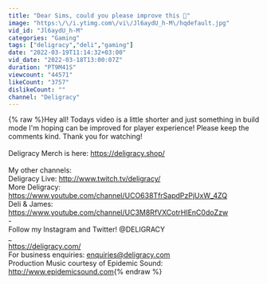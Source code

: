```yaml
---
title: "Dear Sims, could you please improve this 🙏"
image: "https:\/\/i.ytimg.com\/vi\/Jl6aydU_h-M\/hqdefault.jpg"
vid_id: "Jl6aydU_h-M"
categories: "Gaming"
tags: ["deligracy","deli","gaming"]
date: "2022-03-19T11:14:32+03:00"
vid_date: "2022-03-18T13:00:07Z"
duration: "PT9M41S"
viewcount: "44571"
likeCount: "3757"
dislikeCount: ""
channel: "Deligracy"
---
```

{% raw %}Hey all! Todays video is a little shorter and just something in build mode I'm hoping can be improved for player experience! Please keep the comments kind. Thank you for watching!<br /><br />Deligracy Merch is here: <a rel="nofollow" target="blank" href="https://deligracy.shop/">https://deligracy.shop/</a><br /><br />My other channels:<br />Deligracy Live: <a rel="nofollow" target="blank" href="http://www.twitch.tv/deligracy/">http://www.twitch.tv/deligracy/</a> <br />More Deligracy: <a rel="nofollow" target="blank" href="https://www.youtube.com/channel/UCO638TfrSapdPzPjUxW_4ZQ">https://www.youtube.com/channel/UCO638TfrSapdPzPjUxW_4ZQ</a><br />Deli &amp; James: <a rel="nofollow" target="blank" href="https://www.youtube.com/channel/UC3M8RfVXCotrHIEnC0doZzw">https://www.youtube.com/channel/UC3M8RfVXCotrHIEnC0doZzw</a><br />-<br />Follow my Instagram and Twitter! @DELIGRACY<br />_<br /><a rel="nofollow" target="blank" href="https://deligracy.com/">https://deligracy.com/</a><br />For business enquiries: enquiries@deligracy.com<br />Production Music courtesy of Epidemic Sound: <a rel="nofollow" target="blank" href="http://www.epidemicsound.com">http://www.epidemicsound.com</a>{% endraw %}
